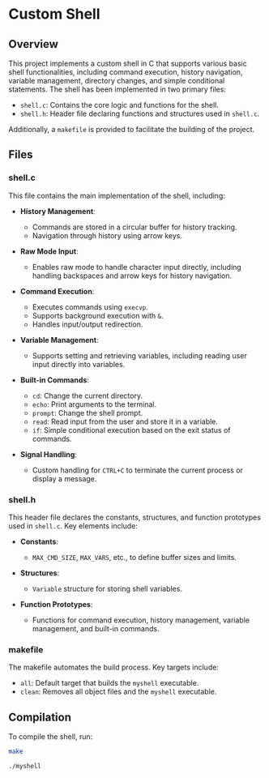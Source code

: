 # Custom Shell

## Overview
This project implements a custom shell in C that supports various basic shell functionalities, including command execution, history navigation, variable management, directory changes, and simple conditional statements. The shell has been implemented in two primary files:
- `shell.c`: Contains the core logic and functions for the shell.
- `shell.h`: Header file declaring functions and structures used in `shell.c`.

Additionally, a `makefile` is provided to facilitate the building of the project.

## Files

### shell.c
This file contains the main implementation of the shell, including:

- **History Management**:
  - Commands are stored in a circular buffer for history tracking.
  - Navigation through history using arrow keys.

- **Raw Mode Input**:
  - Enables raw mode to handle character input directly, including handling backspaces and arrow keys for history navigation.

- **Command Execution**:
  - Executes commands using `execvp`.
  - Supports background execution with `&`.
  - Handles input/output redirection.

- **Variable Management**:
  - Supports setting and retrieving variables, including reading user input directly into variables.

- **Built-in Commands**:
  - `cd`: Change the current directory.
  - `echo`: Print arguments to the terminal.
  - `prompt`: Change the shell prompt.
  - `read`: Read input from the user and store it in a variable.
  - `if`: Simple conditional execution based on the exit status of commands.

- **Signal Handling**:
  - Custom handling for `CTRL+C` to terminate the current process or display a message.

### shell.h
This header file declares the constants, structures, and function prototypes used in `shell.c`. Key elements include:

- **Constants**:
  - `MAX_CMD_SIZE`, `MAX_VARS`, etc., to define buffer sizes and limits.

- **Structures**:
  - `Variable` structure for storing shell variables.

- **Function Prototypes**:
  - Functions for command execution, history management, variable management, and built-in commands.

### makefile
The makefile automates the build process. Key targets include:

- `all`: Default target that builds the `myshell` executable.
- `clean`: Removes all object files and the `myshell` executable.

## Compilation
To compile the shell, run:
```sh
make

./myshell

